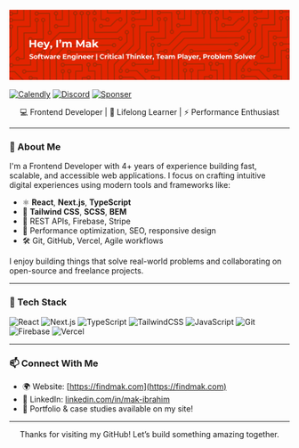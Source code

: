 ![Header](./Header.png)

[![Calendly](https://img.shields.io/badge/Calendly-006BFF?style=for-the-badge&logo=calendly&logoColor=white)](https://calendly.com/pharaohmak-f6zk/consultation)
[![Discord](https://img.shields.io/badge/Discord-5865F2?style=for-the-badge&logo=discord&logoColor=white)](https://discord.gg/ppPEZh8n)
[![Sponser](https://img.shields.io/badge/sponsor-30363D?style=for-the-badge&logo=GitHub-Sponsors&logoColor=#white)](https://github.com/sponsors/pharaohmak)

<p align="center">
  💻 Frontend Developer | 🧠 Lifelong Learner | ⚡ Performance Enthusiast
</p>

---

### 🚀 About Me

I'm a Frontend Developer with 4+ years of experience building fast, scalable, and accessible web applications. I focus on crafting intuitive digital experiences using modern tools and frameworks like:

- ⚛️ **React**, **Next.js**, **TypeScript**
- 🎨 **Tailwind CSS**, **SCSS**, **BEM**
- 📡 REST APIs, Firebase, Stripe
- 🚀 Performance optimization, SEO, responsive design
- 🛠 Git, GitHub, Vercel, Agile workflows

I enjoy building things that solve real-world problems and collaborating on open-source and freelance projects.

---

### 🔧 Tech Stack

![React](https://img.shields.io/badge/-React-61DAFB?logo=react&logoColor=white&style=for-the-badge)
![Next.js](https://img.shields.io/badge/-Next.js-000000?logo=next.js&logoColor=white&style=for-the-badge)
![TypeScript](https://img.shields.io/badge/-TypeScript-3178C6?logo=typescript&logoColor=white&style=for-the-badge)
![TailwindCSS](https://img.shields.io/badge/-TailwindCSS-38B2AC?logo=tailwind-css&logoColor=white&style=for-the-badge)
![JavaScript](https://img.shields.io/badge/-JavaScript-F7DF1E?logo=javascript&logoColor=black&style=for-the-badge)
![Git](https://img.shields.io/badge/-Git-F05032?logo=git&logoColor=white&style=for-the-badge)
![Firebase](https://img.shields.io/badge/-Firebase-FFCA28?logo=firebase&logoColor=black&style=for-the-badge)
![Vercel](https://img.shields.io/badge/-Vercel-000000?logo=vercel&logoColor=white&style=for-the-badge)

---

### 📫 Connect With Me

- 🌍 Website: [https://findmak.com](https://findmak.com)  
- 💼 LinkedIn: [linkedin.com/in/mak-ibrahim](https://linkedin.com/in/mak-ibrahim/)  
- 🧠 Portfolio & case studies available on my site!

---

<p align="center">Thanks for visiting my GitHub! Let’s build something amazing together.</p>
